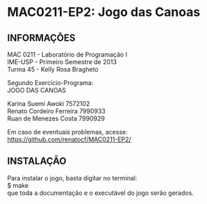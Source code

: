 MAC0211-EP2: Jogo das Canoas
============================

INFORMAÇÔES
-----------

MAC 0211 - Laboratório de Programação I   
IME-USP  - Primeiro  Semestre  de  2013   
Turma 45 - Kelly Rosa Bragheto             
                                           
Segundo Exercício-Programa:                
JOGO DAS CANOAS                            
                                           
Karina Suemi Awoki              7572102    
Renato Cordeiro Ferreira        7990933    
Ruan de Menezes Costa           7990929    
                                           
Em caso de eventuais problemas, acesse:       
https://github.com/renatocf/MAC0211-EP2/   

INSTALAÇÃO 
----------

Para instalar o jogo, basta digitar no 
terminal:  
    $ make  
que toda a documentação e o executável
do jogo serão gerados.
